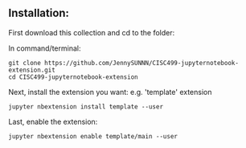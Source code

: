 ## Installation:
First download this collection and cd to the folder:

In command/terminal:
```
git clone https://github.com/JennySUNNN/CISC499-jupyternotebook-extension.git
cd CISC499-jupyternotebook-extension
```
Next, install the extension you want:
e.g. 'template' extension
```
jupyter nbextension install template --user
```
Last, enable the extension:
```
jupyter nbextension enable template/main --user
```
